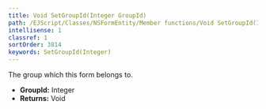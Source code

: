 ```yaml
---
title: Void SetGroupId(Integer GroupId)
path: /EJScript/Classes/NSFormEntity/Member functions/Void SetGroupId(Integer p_0)
intellisense: 1
classref: 1
sortOrder: 3814
keywords: SetGroupId(Integer)
---
```



The group which this form belongs to.



* **GroupId:** Integer
* **Returns:** Void


